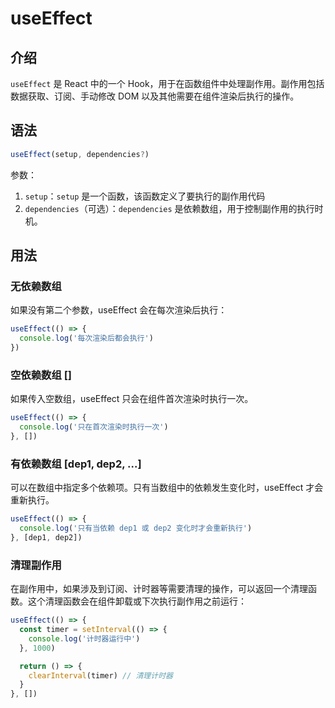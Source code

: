 # useEffect

## 介绍

`useEffect` 是 React 中的一个 Hook，用于在函数组件中处理副作用。副作用包括数据获取、订阅、手动修改 DOM 以及其他需要在组件渲染后执行的操作。

## 语法

```js
useEffect(setup, dependencies?)
```

参数：

1. `setup`：`setup` 是一个函数，该函数定义了要执行的副作用代码
2. `dependencies`（可选）：`dependencies` 是依赖数组，用于控制副作用的执行时机。

## 用法

### 无依赖数组

如果没有第二个参数，useEffect 会在每次渲染后执行：

```js
useEffect(() => {
  console.log('每次渲染后都会执行')
})
```

### 空依赖数组 []

如果传入空数组，useEffect 只会在组件首次渲染时执行一次。

```js
useEffect(() => {
  console.log('只在首次渲染时执行一次')
}, [])
```

### 有依赖数组 [dep1, dep2, ...]

可以在数组中指定多个依赖项。只有当数组中的依赖发生变化时，useEffect 才会重新执行。

```js
useEffect(() => {
  console.log('只有当依赖 dep1 或 dep2 变化时才会重新执行')
}, [dep1, dep2])
```

### 清理副作用

在副作用中，如果涉及到订阅、计时器等需要清理的操作，可以返回一个清理函数。这个清理函数会在组件卸载或下次执行副作用之前运行：

```js
useEffect(() => {
  const timer = setInterval(() => {
    console.log('计时器运行中')
  }, 1000)

  return () => {
    clearInterval(timer) // 清理计时器
  }
}, [])
```

